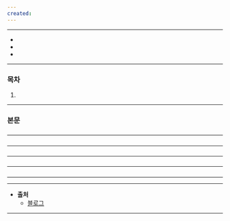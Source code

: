 ```yaml
---
created:
---
```

---
- 
- 
- 
---
### 목차
1. 
---
### 본문
#####

---
#####

---
#####

---
#####

---
#####

---

---
- **출처**
	- [블로그]()
---